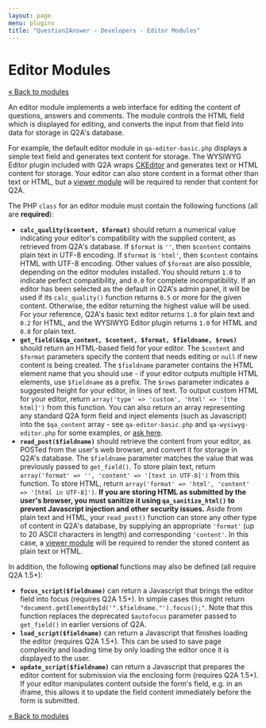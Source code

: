 ```yaml
---
layout: page
menu: plugins
title: "Question2Answer - Developers - Editor Modules"
---
```


# Editor Modules

[« Back to modules](/plugins/modules/)

An editor module implements a web interface for editing the content of questions, answers and comments. The module controls the HTML field which is displayed for editing, and converts the input from that field into data for storage in Q2A's database.

For example, the default editor module in `qa-editor-basic.php` displays a simple text field and generates text content for storage. The WYSIWYG Editor plugin included with Q2A wraps [CKEditor](http://ckeditor.com/) and generates text or HTML content for storage. Your editor can also store content in a format other than text or HTML, but a [viewer module](/plugins/modules-viewer/) will be required to render that content for Q2A.

The PHP `class` for an editor module must contain the following functions (all are **required**):

*   **`calc_quality($content, $format)`** should return a numerical value indicating your editor's compatibility with the supplied content, as retrieved from Q2A's database. If `$format` is `''`, then `$content` contains plain text in UTF-8 encoding. If `$format` is `'html'`, then `$content` contains HTML with UTF-8 encoding. Other values of `$format` are also possible, depending on the editor modules installed. You should return `1.0` to indicate perfect compatibility, and `0.0` for complete incompatibility. If an editor has been selected as the default in Q2A's admin panel, it will be used if its `calc_quality()` function returns `0.5` or more for the given content. Otherwise, the editor returning the highest value will be used. For your reference, Q2A's basic text editor returns `1.0` for plain text and `0.2` for HTML, and the WYSIWYG Editor plugin returns `1.0` for HTML and `0.8` for plain text.
*   **`get_field(&$qa_content, $content, $format, $fieldname, $rows)`** should return an HTML-based field for your editor. The `$content` and `$format` parameters specify the content that needs editing or `null` if new content is being created. The `$fieldname` parameter contains the HTML element name that you should use - if your editor outputs multiple HTML elements, use `$fieldname` as a prefix. The `$rows` parameter indicates a suggested height for your editor, in lines of text. To output custom HTML for your editor, return `array('type' => 'custom', 'html' => '[the html]')` from this function. You can also return an array representing any standard Q2A form field and inject elements (such as Javascript) into the `$qa_content` array - see `qa-editor-basic.php` and `qa-wysiwyg-editor.php` for some examples, or [ask here](http://www.question2answer.org/qa/).
*   **`read_post($fieldname)`** should retrieve the content from your editor, as POSTed from the user's web browser, and convert it for storage in Q2A's database. The `$fieldname` parameter matches the value that was previously passed to `get_field()`. To store plain text, return `array('format' => '', 'content' => '[text in UTF-8]')` from this function. To store HTML, return `array('format' => 'html', 'content' => '[html in UTF-8]')`. **If you are storing HTML as submitted by the user's browser, you must sanitize it using `qa_sanitize_html()` to prevent Javascript injection and other security issues.** Aside from plain text and HTML, your `read_post()` function can store any other type of content in Q2A's database, by supplying an appropriate `'format'` (up to 20 ASCII characters in length) and corresponding `'content'`. In this case, a [viewer module](/plugins/modules-viewer/) will be required to render the stored content as plain text or HTML.

In addition, the following **optional** functions may also be defined (all require Q2A 1.5+):

*   **`focus_script($fieldname)`** can return a Javascript that brings the editor field into focus (requires Q2A 1.5+). In simple cases this might return `"document.getElementById('".$fieldname."').focus();"`. Note that this function replaces the deprecated `$autofocus` parameter passed to `get_field()` in earlier versions of Q2A.
*   **`load_script($fieldname)`** can return a Javascript that finishes loading the editor (requires Q2A 1.5+). This can be used to save page complexity and loading time by only loading the editor once it is displayed to the user.
*   **`update_script($fieldname)`** can return a Javascript that prepares the editor content for submission via the enclosing form (requires Q2A 1.5+). If your editor manipulates content outside the form's field, e.g. in an iframe, this allows it to update the field content immediately before the form is submitted.

[« Back to modules](/plugins/modules/)
